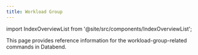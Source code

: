 ```yaml
---
title: Workload Group
---
```

import IndexOverviewList from '@site/src/components/IndexOverviewList';

This page provides reference information for the workload-group-related commands in Databend.

<IndexOverviewList />
